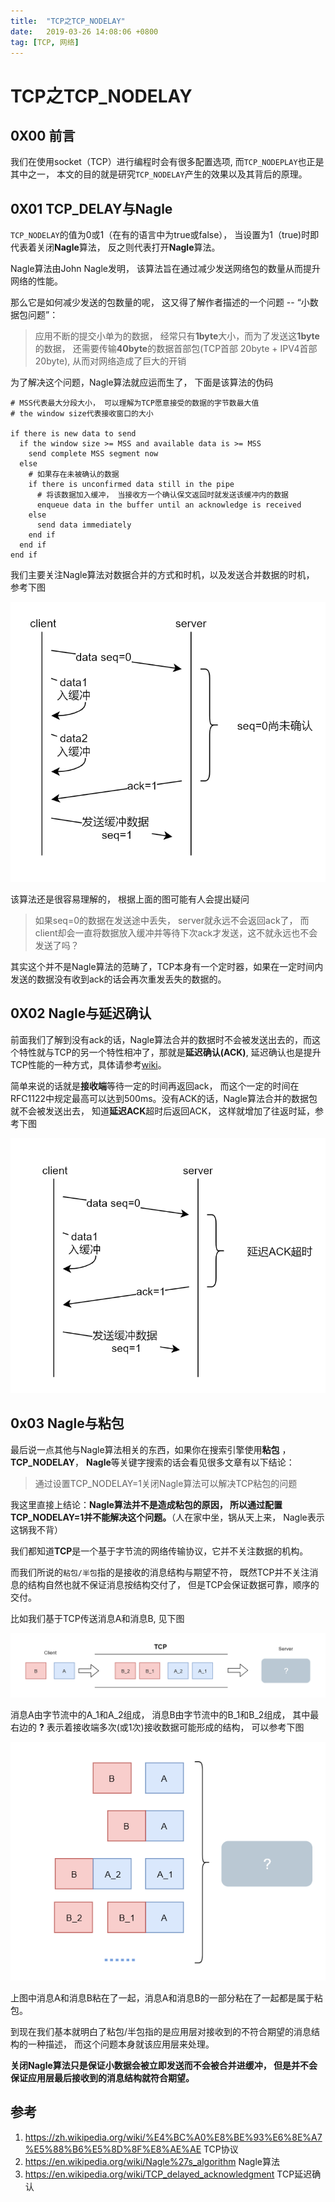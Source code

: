 ```yaml
---
title:  "TCP之TCP_NODELAY"
date:   2019-03-26 14:08:06 +0800
tag: [TCP, 网络]
---
```

# TCP之TCP_NODELAY

## 0X00 前言

我们在使用socket（TCP）进行编程时会有很多配置选项, 而`TCP_NODEPLAY`也正是其中之一， 本文的目的就是研究`TCP_NODELAY`产生的效果以及其背后的原理。

## 0X01 TCP_DELAY与Nagle

`TCP_NODELAY`的值为0或1（在有的语言中为true或false）， 当设置为1（true)时即代表着关闭**Nagle**算法， 反之则代表打开**Nagle**算法。

Nagle算法由John Nagle发明， 该算法旨在通过减少发送网络包的数量从而提升网络的性能。

那么它是如何减少发送的包数量的呢， 这又得了解作者描述的一个问题 -- “小数据包问题”：

> 应用不断的提交小单为的数据， 经常只有**1byte**大小，而为了发送这**1byte**的数据， 还需要传输**40byte**的数据首部包(TCP首部 20byte + IPV4首部 20byte),  从而对网络造成了巨大的开销

为了解决这个问题，Nagle算法就应运而生了， 下面是该算法的伪码

```shell
# MSS代表最大分段大小， 可以理解为TCP愿意接受的数据的字节数最大值
# the window size代表接收窗口的大小

if there is new data to send
  if the window size >= MSS and available data is >= MSS
    send complete MSS segment now
  else
    # 如果存在未被确认的数据
    if there is unconfirmed data still in the pipe
      # 将该数据加入缓冲， 当接收方一个确认保文返回时就发送该缓冲内的数据
      enqueue data in the buffer until an acknowledge is received
    else
      send data immediately
    end if
  end if
end if
```

我们主要关注Nagle算法对数据合并的方式和时机，以及发送合并数据的时机， 参考下图

![1553603838528](img/nagle-1.png)

该算法还是很容易理解的， 根据上面的图可能有人会提出疑问

> 如果seq=0的数据在发送途中丢失， server就永远不会返回ack了， 而client却会一直将数据放入缓冲并等待下次ack才发送，这不就永远也不会发送了吗？

其实这个并不是Nagle算法的范畴了，TCP本身有一个定时器，如果在一定时间内发送的数据没有收到ack的话会再次重发丢失的数据的。

## 0X02 Nagle与延迟确认

前面我们了解到没有ack的话，Nagle算法合并的数据时不会被发送出去的，而这个特性就与TCP的另一个特性相冲了，那就是**延迟确认(ACK)**, 延迟确认也是提升TCP性能的一种方式，具体请参考[wiki](<https://zh.wikipedia.org/wiki/TCP%E5%BB%B6%E8%BF%9F%E7%A1%AE%E8%AE%A4>)。

简单来说的话就是**接收端**等待一定的时间再返回ack， 而这个一定的时间在RFC1122中规定最高可以达到500ms。没有ACK的话，Nagle算法合并的数据包就不会被发送出去， 知道**延迟ACK**超时后返回ACK， 这样就增加了往返时延，参考下图

![1553603862361](img/nagle-2.png)

## 0x03 Nagle与粘包

最后说一点其他与Nagle算法相关的东西，如果你在搜索引擎使用**粘包** ，**TCP_NODELAY**， **Nagle**等关键字搜索的话会看见很多文章有以下结论：

> 通过设置TCP_NODELAY=1关闭Nagle算法可以解决TCP粘包的问题

我这里直接上结论：**Nagle算法并不是造成粘包的原因， 所以通过配置TCP_NODELAY=1并不能解决这个问题。**（人在家中坐，锅从天上来， Nagle表示这锅我不背）

我们都知道**TCP**是一个基于字节流的网络传输协议，它并不关注数据的机构。

而我们所说的`粘包/半包`指的是接收的消息结构与期望不符， 既然TCP并不关注消息的结构自然也就不保证消息按结构交付了， 但是TCP会保证数据可靠，顺序的交付。

比如我们基于TCP传送消息A和消息B, 见下图

![1553607242737](img/tcp-1.png)

消息A由字节流中的A_1和A_2组成， 消息B由字节流中的B_1和B_2组成， 其中最右边的 **?** 表示着接收端多次(或1次)接收数据可能形成的结构， 可以参考下图

![1553607533585](img/tcp-2.png)

上图中消息A和消息B粘在了一起，消息A和消息B的一部分粘在了一起都是属于粘包。

到现在我们基本就明白了粘包/半包指的是应用层对接收到的不符合期望的消息结构的一种描述， 而这个问题本身就该应用层来处理。

**关闭Nagle算法只是保证小数据会被立即发送而不会被合并进缓冲， 但是并不会保证应用层最后接收到的消息结构就符合期望。**

## 参考

1. https://zh.wikipedia.org/wiki/%E4%BC%A0%E8%BE%93%E6%8E%A7%E5%88%B6%E5%8D%8F%E8%AE%AE TCP协议
2. https://en.wikipedia.org/wiki/Nagle%27s_algorithm Nagle算法
3. https://en.wikipedia.org/wiki/TCP_delayed_acknowledgment TCP延迟确认
